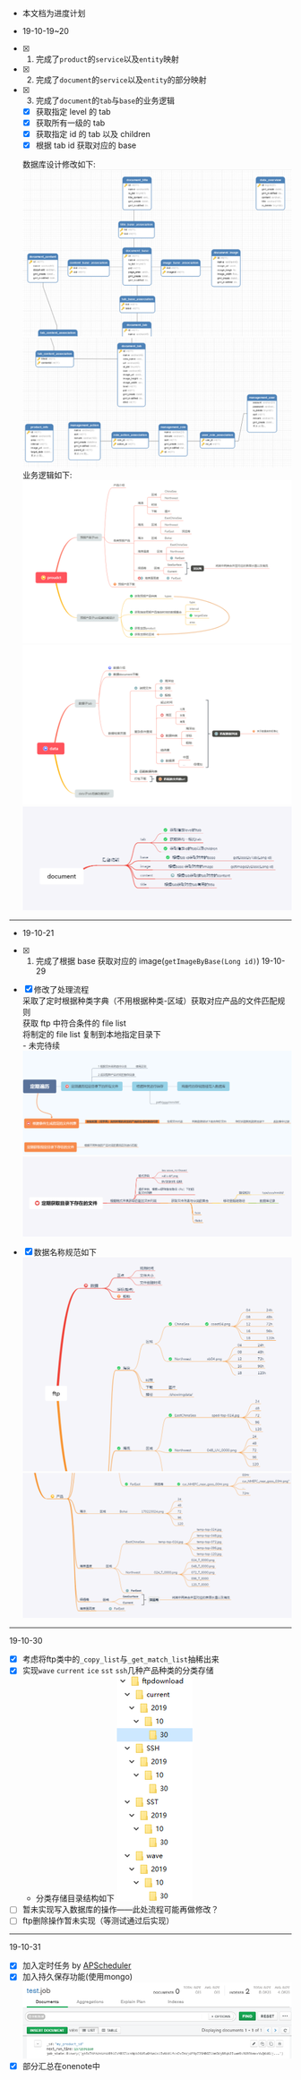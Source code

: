 - 本文档为进度计划

- 19-10-19~20

- [x] 1. 完成了`product`的`service`以及`entity`映射
- [x] 2. 完成了`document`的`service`以及`entity`的部分映射
- [x] 3. 完成了`document`的`tab`与`base`的业务逻辑

  - [x] 获取指定 level 的 tab
  - [x] 获取所有一级的 tab
  - [x] 获取指定 id 的 tab 以及 children
  - [x] 根据 tab id 获取对应的 base

  数据库设计修改如下:
  ![avatar](./img/readme/TIM20191020210124.png)
  ![avatar](./img/readme/TIM20191020210205.png)
  业务逻辑如下:
  ![avatar](./img/readme/TIM20191020210232.png)
  ![avatar](./img/readme/TIM20191020210246.png)
  ![avatar](./img/readme/TIM20191020210253.png)

---

- 19-10-21
- [x] 1. 完成了根据 base 获取对应的 image(`getImageByBase(Long id)`)
19-10-29

- [x] 修改了处理流程  
       采取了定时根据种类字典（不用根据种类-区域）获取对应产品的文件匹配规则  
       获取 ftp 中符合条件的 file list  
       将制定的 file list 复制到本地指定目录下  
       - 未完待续
      ![alt 流程](./img/readme/TIM20191029222802.png)
      ![alt 流程](./img/readme/TIM20191029222815.png)
- [x] 数据名称规范如下
      ![alt 流程](./img/readme/TIM20191029222836.png)
      ![alt 流程](./img/readme/TIM20191029222845.png)

---

19-10-30
- [x] 考虑将ftp类中的`_copy_list`与`_get_match_list`抽稀出来
- [x] 实现`wave` `current` `ice` `sst` `ssh`几种产品种类的分类存储
  * 分类存储目录结构如下
  ![alt 分类存储目录结构](./img/readme/TIM20191030105035.png)
- [ ] 暂未实现写入数据库的操作——此处流程可能再做修改？
- [ ] ftp删除操作暂未实现（等测试通过后实现）

---

19-10-31 
- [x] 加入定时任务 by [APScheduler](https://apscheduler.readthedocs.io/en/latest/userguide.html#)
- [x] 加入持久保存功能(使用mongo)
![alt scheduler持久化保存](./img/readme/TIM20191031163308.png)
- [x] 部分汇总在onenote中